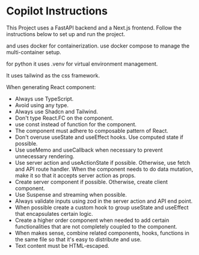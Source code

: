 # Copilot Instructions
This Project uses a FastAPI backend and a Next.js frontend. Follow the instructions below to set up and run the project.

and uses docker for containerization.
use docker compose to manage the multi-container setup.

for python it uses .venv for virtual environment management.

It uses tailwind as the css framework.

When generating React component:

- Always use TypeScript.
- Avoid using any type.
- Always use Shadcn and Tailwind.
- Don't type React.FC on the component.
- use const instead of function for the component.
- The component must adhere to composable pattern of React.
- Don't overuse useState and useEffect hooks. Use computed state if possible.
- Use useMemo and useCallback when necessary to prevent unnecessary rendering.
- Use server action and useActionState if possible. Otherwise, use fetch and API route handler. When the component needs to do data mutation, make it so that it accepts server action as props.
- Create server component if possible. Otherwise, create client component.
- Use Suspense and streaming when possible.
- Always validate inputs using zod in the server action and API end point.
- When possible create a custom hook to group useState and useEffect that encapsulates certain logic.
- Create a higher order component when needed to add certain functionalities that are not completely coupled to the component.
- When makes sense, combine related components, hooks, functions in the same file so that it's easy to distribute and use.
- Text content must be HTML-escaped.
